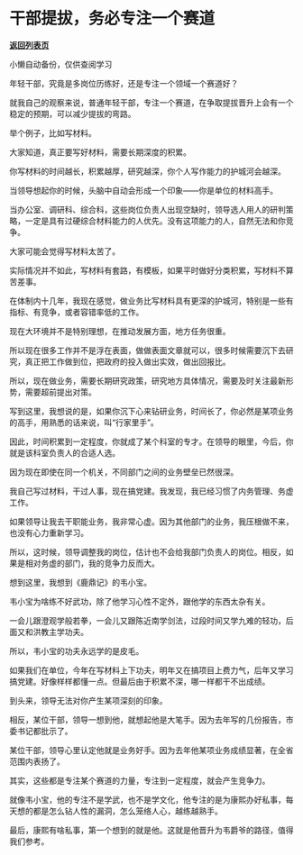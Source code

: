 # 干部提拔，务必专注一个赛道

[**返回列表页**](/gzh/费曼的小茶馆)

小懒自动备份，仅供查阅学习

年轻干部，究竟是多岗位历练好，还是专注一个领域一个赛道好？

  

就我自己的观察来说，普通年轻干部，专注一个赛道，在争取提拔晋升上会有一个稳定的预期，可以减少提拔的弯路。

  

举个例子，比如写材料。

  

大家知道，真正要写好材料，需要长期深度的积累。

  

你写材料的时间越长，积累越厚，研究越深，你个人写作能力的护城河会越深。

  

当领导想起你的时候，头脑中自动会形成一个印象——你是单位的材料高手。

  

当办公室、调研科、综合科，这些岗位负责人出现空缺时，领导选人用人的研判策略，一定是具有过硬综合材料能力的人优先。没有这项能力的人，自然无法和你竞争。  

  

大家可能会觉得写材料太苦了。

  

实际情况并不如此，写材料有套路，有模板，如果平时做好分类积累，写材料不算苦差事。

  

在体制内十几年，我现在感觉，做业务比写材料具有更深的护城河，特别是一些有指标、有竞争，或者容错率低的工作。

  

现在大环境并不是特别理想，在推动发展方面，地方任务很重。

  

所以现在很多工作并不是浮在表面，做做表面文章就可以，很多时候需要沉下去研究，真正把工作做到位，把政府的投入做出实效，做出回报比。

  

所以，现在做业务，需要长期研究政策，研究地方具体情况，需要及时关注最新形势，需要超前提出对策。

  

写到这里，我想说的是，如果你沉下心来钻研业务，时间长了，你必然是某项业务的高手，用熟悉的话来说，叫“行家里手”。

  

因此，时间积累到一定程度，你就成了某个科室的专才。在领导的眼里，今后，你就是该科室负责人的合适人选。

  

因为现在即使在同一个机关，不同部门之间的业务壁垒已然很深。

  

我自己写过材料，干过人事，现在搞党建。我发现，我已经习惯了内务管理、务虚工作。

  

如果领导让我去干职能业务，我非常心虚。因为其他部门的业务，我压根做不来，也没有心力重新学习。

  

所以，这时候，领导调整我的岗位，估计也不会给我部门负责人的岗位。相反，如果是相对务虚的部门，我的竞争力反而大。

  

想到这里，我想到《鹿鼎记》的韦小宝。

  

韦小宝为啥练不好武功，除了他学习心性不定外，跟他学的东西太杂有关。

  

一会儿跟澄观学般若拳，一会儿又跟陈近南学剑法，过段时间又学九难的轻功，后面又和洪教主学功夫。

  

所以，韦小宝的功夫永远学的是皮毛。

  

如果我们在单位，今年在写材料上下功夫，明年又在搞项目上费力气，后年又学习搞党建。好像样样都懂一点。但最后由于积累不深，哪一样都干不出成绩。

  

到头来，领导无法对你产生某项深刻的印象。

  

相反，某位干部，领导一想到他，就想起他是大笔手。因为去年写的几份报告，市委书记都批示了。

  

某位干部，领导心里认定他就是业务好手。因为去年他某项业务成绩显著，在全省范围内表扬了。

  

其实，这些都是专注某个赛道的力量，专注到一定程度，就会产生竞争力。

  

就像韦小宝，他的专注不是学武，也不是学文化，他专注的是为康熙办好私事，每天想的都是怎么钻人性的漏洞，怎么笼络人心，越练越熟手。

  

最后，康熙有啥私事，第一个想到的就是他。这就是他晋升为韦爵爷的路径，值得我们参考。

